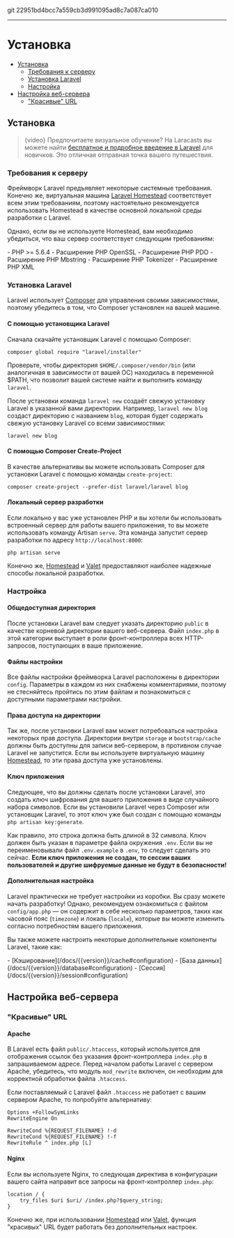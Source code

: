 git 22951bd4bcc7a559cb3d991095ad8c7a087ca010

---

# Установка

- [Установка](#installation)
    - [Требования к серверу](#server-requirements)
    - [Установка Laravel](#installing-laravel)
    - [Настройка](#configuration)
- [Настройка веб-сервера](#web-server-configuration)
    - ["Красивые" URL](#pretty-urls)

<a name="installation"></a>
## Установка

> {video} Предпочитаете визуальное обучение? На Laracasts вы можете найти [бесплатное и подробное введение в Laravel](https://laracasts.com/series/laravel-from-scratch-2017) для новичков. Это отличная отправная точка вашего путешествия.

<a name="server-requirements"></a>
### Требования к серверу

Фреймворк Laravel предъявляет некоторые системные требования. Конечно же, виртуальная машина [Laravel Homestead](/docs/{{version}}/homestead) соответствует всем этим требованиям, поэтому настоятельно рекомендуется использовать Homestead в качестве основной локальной среды разработки с Laravel.

Однако, если вы не используете Homestead, вам необходимо убедиться, что ваш сервер соответствует следующим требованиям:

<div class="content-list" markdown="1">
- PHP >= 5.6.4
- Расширение PHP OpenSSL 
- Расширение PHP PDO 
- Расширение PHP Mbstring
- Расширение PHP Tokenizer
- Расширение PHP XML
</div>

<a name="installing-laravel"></a>
### Установка Laravel

Laravel использует [Composer](https://getcomposer.org) для управления своими зависимостями, поэтому убедитесь в том, что Composer установлен на вашей машине.

#### С помощью установщика Laravel

Сначала скачайте установщик Laravel с помощью Composer:

    composer global require "laravel/installer"

Проверьте, чтобы директория `$HOME/.composer/vendor/bin` (или аналогичная в зависимости от вашей ОС) находилась в переменной $PATH, что позволит вашей системе найти и выполнить команду `laravel`.

После установки команда `laravel new` создаёт свежую установку Laravel в указанной вами директории. Например, `laravel new blog` создаст директорию с названием `blog`, которая будет содержать свежую установку Laravel со всеми зависимостями:

    laravel new blog

#### С помощью Composer Create-Project

В качестве альтернативы вы можете использовать Composer для установки Laravel с помощью команды `create-project`:

    composer create-project --prefer-dist laravel/laravel blog

#### Локальный сервер разработки

Если локально у вас уже установлен PHP и вы хотели бы использовать встроенный сервер для работы вашего приложения, то вы можете использовать команду Artisan `serve`. Эта команда запустит сервер разработки по адресу `http://localhost:8000`:

    php artisan serve

Конечно же, [Homestead](/docs/{{version}}/homestead) и [Valet](/docs/{{version}}/valet) предоставляют наиболее надежные способы локальной разработки.

<a name="configuration"></a>
### Настройка

#### Общедоступная директория

После установки Laravel вам следует указать директорию `public` в качестве корневой директории вашего веб-сервера. Файл `index.php` в этой категории выступает в роли фронт-контроллера всех HTTP-запросов, поступающих в ваше приложение.

#### Файлы настройки

Все файлы настройки фреймворка Laravel расположены в директории `config`. Параметры в каждом из них снабжены комментариями, поэтому не стесняйтесь пройтись по этим файлам и познакомиться с доступными параметрами настройки.

#### Права доступа на директории

Так же, после установки Laravel вам может потребоваться настройка некоторых прав доступа. Директории внутри `storage` и `bootstrap/cache` должны быть доступны для записи веб-сервером, в противном случае Laravel не запустится. Если вы используете виртуальную машину [Homestead](/docs/{{version}}/homestead), то эти права доступа уже установлены.

#### Ключ приложения

Следующее, что вы должны сделать после установки Laravel, это создать ключ шифрования для вашего приложения в виде случайного набора символов. Если вы установили Laravel через Composer или установщик Laravel, то этот ключ уже был создан с помощью команды `php artisan key:generate`.

Как правило, это строка должна быть длиной в 32 символа. Ключ должен быть указан в параметре файла окружения `.env`. Если вы не переименовывали файл `.env.example` в `.env`, то следует сделать это сейчас. **Если ключ приложения не создан, то сессии ваших пользователей и другие шифруемые данные не будут в безопасности!**

#### Дополнительная настройка

Laravel практически не требует настройки из коробки. Вы сразу можете начать разработку! Однако, рекомендуем ознакомиться с файлом `config/app.php` — он содержит в себе несколько параметров, таких как часовой пояс (`timezone`) и локаль (`locale`), которые вы можете изменить согласно потребностям вашего приложения.

Вы также можете настроить некоторые дополнительные компоненты Laravel, такие как:

<div class="content-list" markdown="1">
- [Кэширование](/docs/{{version}}/cache#configuration)
- [База данных](/docs/{{version}}/database#configuration)
- [Сессия](/docs/{{version}}/session#configuration)
</div>

<a name="web-server-configuration"></a>
## Настройка веб-сервера

<a name="pretty-urls"></a>
### "Красивые" URL

#### Apache

В Laravel есть файл `public/.htaccess`, который используется для отображения ссылок без указания фронт-контроллера `index.php` в запрашиваемом адресе. Перед началом работы Laravel с сервером Apache, убедитесь, что модуль `mod_rewrite` включен, он необходим для корректной обработки файла `.htaccess`.

Если поставляемый с Laravel файл `.htaccess` не работает с вашим сервером Apache, то попробуйте альтернативу:

    Options +FollowSymLinks
    RewriteEngine On

    RewriteCond %{REQUEST_FILENAME} !-d
    RewriteCond %{REQUEST_FILENAME} !-f
    RewriteRule ^ index.php [L]

#### Nginx

Если вы используете Nginx, то следующая директива в конфигурации вашего сайта направит все запросы на фронт-контроллер `index.php`:

    location / {
        try_files $uri $uri/ /index.php?$query_string;
    }

Конечно же, при использовании [Homestead](/docs/{{version}}/homestead) или [Valet](/docs/{{version}}/valet), функция "красивых" URL будет работать без дополнительных настроек.

